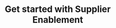 ---
title: "Get started with Supplier Enablement"
sidebar_label: Financial analysis
description: "Request financials and spend analysis"
image: "/img/banners/social/lending.png"
---